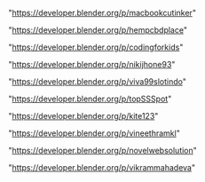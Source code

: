 "https://developer.blender.org/p/macbookcutinker"

"https://developer.blender.org/p/hempcbdplace"

"https://developer.blender.org/p/codingforkids"

"https://developer.blender.org/p/nikijhone93"

"https://developer.blender.org/p/viva99slotindo"

"https://developer.blender.org/p/topSSSpot"

"https://developer.blender.org/p/kite123"

"https://developer.blender.org/p/vineethramkl"

"https://developer.blender.org/p/novelwebsolution"

"https://developer.blender.org/p/vikrammahadeva"

